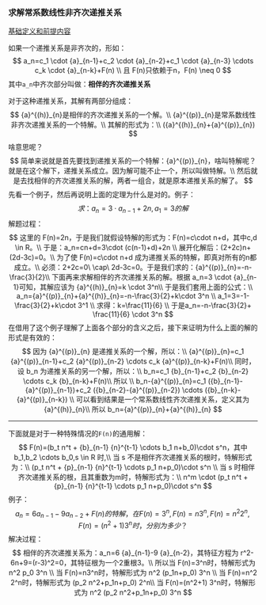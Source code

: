 ### 求解常系数线性非齐次递推关系

[基础定义和前提内容](https://blog.csdn.net/YQXLLWY/article/details/113057829)

如果一个递推关系是非齐次的，形如：
$$
a_n=c_1 \cdot {a}_{n-1}+c_2 \cdot {a}_{n-2}+c_1 \cdot {a}_{n-3} \cdots c_k \cdot {a}_{n-k}+F(n) \\
且 F(n)只依赖于n，F(n) \neq 0
$$
其中`a_n`中齐次部分叫做：**相伴的齐次递推关系**

对于这种递推关系，其解有两部分组成：
$$
{a}^{(h)}_{n}是相伴的齐次递推关系的一个解。\\
{a}^{(p)}_{n}是常系数线性非齐次递推关系的一个特解。\\
其解的形式为：\\
({a}^{(h)}_{n}+{a}^{(p)}_{n})
$$
啥意思呢？
$$
简单来说就是首先要找到递推关系的一个特解：{a}^{(p)}_{n}，啥叫特解呢？就是在这个解下，递推关系成立。因为解可能不止一个，所以叫做特解。\\
然后就是去找相伴的齐次递推关系的解，两者一组合，就是原本递推关系的解了。
$$
先看一个例子，然后再说明上面的定理为什么是对的。例子：
$$
求：a_n=3 \cdot {a}_{n-1}+2n,a_1=3的解
$$
解题过程：
$$
这里的 F(n)=2n，于是我们就假设特解的形式为：F(n)=c\cdot n+d，其中c,d \in R。\\
于是：a_n=cn+d=3\cdot (c(n-1)+d)+2n \\
展开化解后：(2+2c)n+(2d-3c)=0。\\
为了使 F(n)=c\cdot n+d 成为递推关系的特解，即真对所有的n都成立。\\
必须：2+2c=0\ \cap\ 2d-3c=0。于是我们求的：{a}^{(p)}_{n}=-n-\frac{3}{2}\\
下面再来求解相伴的齐次递推关系的解。根据 a_n=3 \cdot {a}_{n-1}可知，其解应该为 {a}^{(h)}_{n}=k \cdot 3^n\\
于是我们套用上面的公式：\\
a_n={a}^{(p)}_{n}+{a}^{(h)}_{n}=-n-\frac{3}{2}+k\cdot 3^n \\
a_1=3=-1-\frac{3}{2}+k\cdot 3^1 \\
求得：k=\frac{11}{6} \\
于是a_n=-n-\frac{3}{2}+ \frac{11}{6} \cdot 3^n
$$
在借用了这个例子理解了上面各个部分的含义之后，接下来证明为什么上面的解的形式是有效的：
$$
因为 {a}^{(p)}_{n} 是递推关系的一个解，所以：\\
{a}^{(p)}_{n}=c_1 {a}^{(p)}_{n-1}+c_2 {a}^{(p)}_{n-2} \cdots c_k {a}^{(p)}_{n-k}+F(n)\\
同时，设 b_n 为递推关系的另一个解，所以：\\
b_n=c_1 {b}_{n-1}+c_2 {b}_{n-2} \cdots c_k {b}_{n-k}+F(n)\\
所以 \\
b_n-{a}^{(p)}_{n}=c_1 ({b}_{n-1}-{a}^{(p)}_{n-1})+c_2 ({b}_{n-2}-{a}^{(p)}_{n-2}) \cdots ({b}_{n-k}-{a}^{(p)}_{n-k}) \\
可以看到结果是一个常系数线性齐次递推关系，定义其为{a}^{(h)}_{n}\\
所以 b_n={a}^{(p)}_{n}+{a}^{(h)}_{n}
$$

----------------

下面就是对于一种特殊情况的`F(n)`的通用解：
$$
F(n)=(b_t n^t + {b}_{n-1} {n}^{t-1} \cdots b_1 n+b_0)\cdot s^n，其中 b_1,b_2 \cdots b_0,s \in R 时,\\
当 s 不是相伴齐次递推关系的根时，特解形式为：\\
(p_t n^t + {p}_{n-1} {n}^{t-1} \cdots p_1 n+p_0)\cdot s^n \\
当 s 时相伴齐次递推关系的根，且其重数为m时，特解形式为：\\
n^m \cdot (p_t n^t + {p}_{n-1} {n}^{t-1} \cdots p_1 n+p_0)\cdot s^n
$$
例子：
$$
a_n=6 {a}_{n-1}-9 {a}_{n-2}+F(n)的特解，在F(n)=3^n,F(n)=n 3^n,F(n)=n^2 2^n,F(n)=(n^2+1) 3^n时，分别为多少？
$$
解决过程：
$$
相伴的齐次递推关系为：a_n=6 {a}_{n-1}-9 {a}_{n-2}，其特征方程为 r^2-6n+9=(r-3)^2=0，其特征根为一个2重根3。\\
所以当 F(n)=3^n时，特解形式为 n^2 p_0 3^n \\
当 F(n)=n3^n时，特解形式为 n^2 (p_1n+p_0) 3^n \\
当 F(n)=n^2 2^n时，特解形式为 (p_2 n^2+p_1n+p_0) 2^n\\
当 F(n)=(n^2+1) 3^n时，特解形式为 n^2 (p_2 n^2+p_1n+p_0) 3^n
$$
